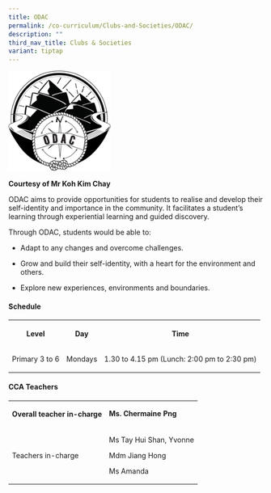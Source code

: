 ```yaml
---
title: ODAC
permalink: /co-curriculum/Clubs-and-Societies/ODAC/
description: ""
third_nav_title: Clubs & Societies
variant: tiptap
---
```

<div class="isomer-image-wrapper">
<img style="width:40%;height:50%" height="auto" width="100%" src="/images/Co%20Curriculum/ODAC/ODAC%201.png">
</div>
<p><strong>Courtesy of Mr Koh Kim Chay</strong>
</p>
<p>ODAC aims to provide opportunities for students to realise and develop
their self-identity and importance in the community. It facilitates a student’s
learning through experiential learning and guided discovery.</p>
<p>Through ODAC, students would be able to:</p>
<ul data-tight="true" class="tight">
<li>
<p>Adapt to any changes and overcome challenges.</p>
</li>
<li>
<p>Grow and build their self-identity, with a heart for the environment and
others.</p>
</li>
<li>
<p>Explore new experiences, environments and boundaries.</p>
</li>
</ul>
<h4><strong>Schedule</strong></h4>
<table style="minWidth: 75px">
<colgroup>
<col>
<col>
<col>
</colgroup>
<tbody>
<tr>
<th rowspan="1" colspan="1">
<p>Level</p>
</th>
<th rowspan="1" colspan="1">
<p>Day</p>
</th>
<th rowspan="1" colspan="1">
<p>Time</p>
</th>
</tr>
<tr>
<td rowspan="1" colspan="1">
<p>Primary 3 to 6</p>
</td>
<td rowspan="1" colspan="1">
<p>Mondays</p>
</td>
<td rowspan="1" colspan="1">
<p>1.30 to 4.15 pm (Lunch: 2:00 pm to 2:30 pm)</p>
</td>
</tr>
</tbody>
</table>
<h4><strong>CCA Teachers</strong></h4>
<table style="minWidth: 50px">
<colgroup>
<col>
<col>
</colgroup>
<tbody>
<tr>
<th rowspan="1" colspan="1">
<p>Overall teacher in-charge</p>
</th>
<td rowspan="1" colspan="1">
<p><strong>Ms. Chermaine Png</strong>
</p>
</td>
</tr>
<tr>
<td rowspan="1" colspan="1">
<p>Teachers in-charge</p>
</td>
<td rowspan="1" colspan="1">
<p>Ms Tay Hui Shan, Yvonne</p>
<p>Mdm Jiang Hong</p>
<p>Ms Amanda</p>
</td>
</tr>
</tbody>
</table>
<p></p>
